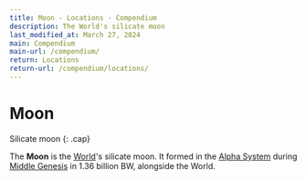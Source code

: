 ```yaml
---
title: Moon - Locations - Compendium
description: The World's silicate moon
last_modified_at: March 27, 2024
main: Compendium
main-url: /compendium/
return: Locations
return-url: /compendium/locations/
---
```


# Moon
Silicate moon
{: .cap}

The **Moon** is the [World](/compendium/locations/world/)'s silicate moon. It formed in the [Alpha System](/compendium/locations/alpha-system/) during [Middle Genesis](/compendium/events/genesis/#middle-genesis) in 1.36 billion BW, alongside the World.
